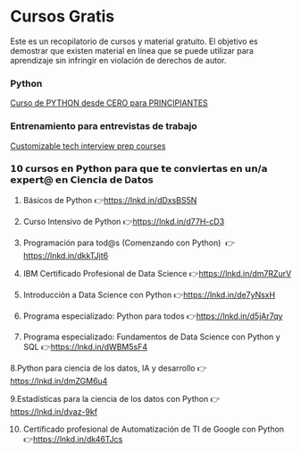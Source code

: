 # Cursos Gratis
Este es un recopilatorio de cursos y material gratuito. 
El objetivo es demostrar que existen material en línea que se puede utilizar para aprendizaje sin infringir en violación de derechos de autor.


### Python
[Curso de PYTHON desde CERO para PRINCIPIANTES](https://www.youtube.com/watch?v=Kp4Mvapo5kc&list=PLNdFk2_brsRdgQXLIlKBXQDeRf3qvXVU_&index=1)

### Entrenamiento para entrevistas de trabajo
[Customizable tech interview prep courses](https://learn.interviewkickstart.com/)


### 𝟭𝟬 𝗰𝘂𝗿𝘀𝗼𝘀 𝗲𝗻 𝗣𝘆𝘁𝗵𝗼𝗻 𝗽𝗮𝗿𝗮 𝗾𝘂𝗲 𝘁𝗲 c𝗼𝗻𝘃𝗶𝗲𝗿𝘁𝗮𝘀 𝗲𝗻 𝘂𝗻/𝗮 𝗲𝘅𝗽𝗲𝗿𝘁@ 𝗲𝗻 𝗖𝗶𝗲𝗻𝗰𝗶𝗮 𝗱𝗲 D𝗮𝘁𝗼𝘀

1. Básicos de Python
👉https://lnkd.in/dDxsBS5N

2. Curso Intensivo de Python
👉https://lnkd.in/d77H-cD3

3. Programación para tod@s (Comenzando con Python) 
👉https://lnkd.in/dkkTJjt6

4. IBM Certificado Profesional de Data Science
👉https://lnkd.in/dm7RZurV

5. Introducción a Data Science con Python
👉https://lnkd.in/de7yNsxH

6. Programa especializado: Python para todos
👉https://lnkd.in/d5jAr7qy

7. Programa especializado: Fundamentos de Data Science con Python y SQL
👉https://lnkd.in/dWBM5sF4

8.Python para ciencia de los datos, IA y desarrollo
👉https://lnkd.in/dmZGM6u4

9.Estadísticas para la ciencia de los datos con Python
👉https://lnkd.in/dvaz-9kf

10. Certificado profesional de Automatización de TI de Google con Python
👉https://lnkd.in/dk46TJcs